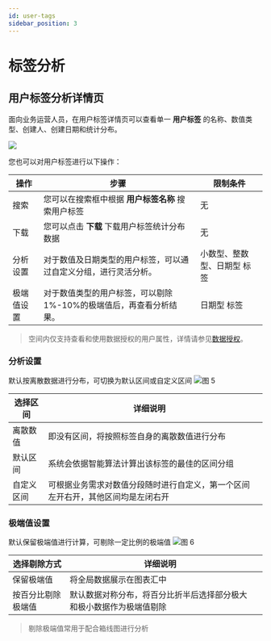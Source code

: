 ```yaml
---
id: user-tags
sidebar_position: 3
---
```


# 标签分析

## 用户标签分析详情页[](#yong-hu-biao-qian-xiang-qing-ye)

面向业务运营人员，在用户标签详情页可以查看单一 **用户标签** 的名称、数值类型、创建人、创建日期和统计分布。

![](/img/用户洞察-用户标签.png)

您也可以对用户标签进行以下操作：

| 操作 | 步骤 | 限制条件 |
| -- | -- | -- |
| 搜索 | 您可以在搜索框中根据 **用户标签名称** 搜索用户标签 | 无 |
| 下载 | 您可以点击 **下载** 下载用户标签统计分布数据 | 无 |
| 分析设置     | 对于数值及日期类型的用户标签，可以通过自定义分组，进行灵活分析。     | 小数型、整数型、日期型 标签      |
| 极端值设置     | 对于数值类型的用户标签，可以剔除1%-10%的极端值后，再查看分析结果。     | 日期型 标签      |

> 空间内仅支持查看和使用数据授权的用户属性，详情请参见[数据授权](../../product-manual/enterprise-management/project-manage/data-authorization)。

### 分析设置

默认按离散数据进行分布，可切换为默认区间或自定义区间
![图 5](/img/032415183cf397f0a4d8d008ce1b8d26c51967dc69504d2274a9341e48d205f0.png)  

| 选择区间     | 详细说明                                                   |  |
| -------- | ------------------------------------------------------ | -------- |
| 离散数值     | 即没有区间，将按照标签自身的离散数值进行分布 |      |
| 默认区间     | 系统会依据智能算法计算出该标签的最佳的区间分组 |    |
| 自定义区间     | 可根据业务需求对数值分段随时进行自定义，第一个区间左开右开，其他区间均是左闭右开  |    |

### 极端值设置

默认保留极端值进行计算，可剔除一定比例的极端值
![图 6](/img/7c6320072f32ff6dc164fd3810ed62957c32128218e15e35a7adc4d77750b8f6.png)  

| 选择剔除方式     | 详细说明                                                   |  |
| -------- | ------------------------------------------------------ | -------- |
| 保留极端值     | 将全局数据展示在图表汇中 |      |
| 按百分比剔除极端值     | 默认数据对称分布，将百分比折半后选择部分极大和极小数据作为极端值剔除 |    |
> 剔除极端值常用于配合箱线图进行分析
